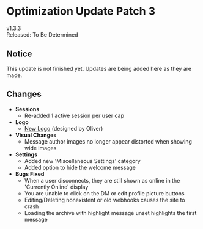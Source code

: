 # Optimization Update Patch 3

v1.3.3  
Released: To Be Determined

## Notice

This update is not finished yet. Updates are being added here as they are made.

## Changes

- **Sessions**
  - Re-added 1 active session per user cap
- **Logo**
  - [New Logo](../public/favicon.png) (designed by Oliver)
- **Visual Changes**
  - Message author images no longer appear distorted when showing wide images
- **Settings**
  - Added new 'Miscellaneous Settings' category
  - Added option to hide the welcome message
- **Bugs Fixed**
  - When a user disconnects, they are still shown as online in the 'Currently Online' display
  - You are unable to click on the DM or edit profile picture buttons
  - Editing/Deleting nonexistent or old webhooks causes the site to crash
  - Loading the archive with highlight message unset highlights the first message
